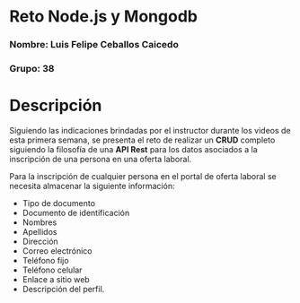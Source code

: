 # Reto Node.js y Mongodb

### Nombre: Luis Felipe Ceballos Caicedo

### Grupo: 38

# Descripción

Siguiendo las indicaciones brindadas por el instructor durante los videos de esta primera semana, se presenta el reto de realizar un **CRUD** completo siguiendo la filosofía de una **API Rest** para los datos asociados a la inscripción de una persona en una oferta laboral.

Para la inscripción de cualquier persona en el portal de oferta
laboral se necesita almacenar la siguiente información:

- Tipo de documento
- Documento de identificación
- Nombres
- Apellidos
- Dirección
- Correo electrónico
- Teléfono fijo
- Teléfono celular
- Enlace a sitio web
- Descripción del perfil.
